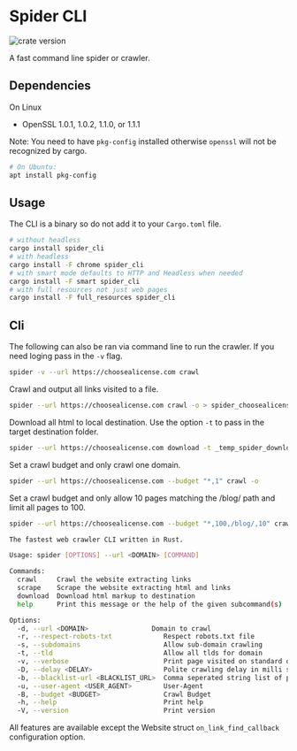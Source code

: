 # Spider CLI

![crate version](https://img.shields.io/crates/v/spider.svg)

A fast command line spider or crawler.

## Dependencies

On Linux

- OpenSSL 1.0.1, 1.0.2, 1.1.0, or 1.1.1

Note: You need to have `pkg-config` installed otherwise `openssl` will not be recognized by cargo.

```bash
# On Ubuntu:
apt install pkg-config
```

## Usage

The CLI is a binary so do not add it to your `Cargo.toml` file.

```sh
# without headless
cargo install spider_cli
# with headless
cargo install -F chrome spider_cli
# with smart mode defaults to HTTP and Headless when needed
cargo install -F smart spider_cli
# with full resources not just web pages
cargo install -F full_resources spider_cli
```

## Cli

The following can also be ran via command line to run the crawler.
If you need loging pass in the `-v` flag.

```sh
spider -v --url https://choosealicense.com crawl
```

Crawl and output all links visited to a file.

```sh
spider --url https://choosealicense.com crawl -o > spider_choosealicense.json
```

Download all html to local destination. Use the option `-t` to pass in the target destination folder.

```sh
spider --url https://choosealicense.com download -t _temp_spider_downloads
```

Set a crawl budget and only crawl one domain.

```sh
spider --url https://choosealicense.com --budget "*,1" crawl -o
```

Set a crawl budget and only allow 10 pages matching the /blog/ path and limit all pages to 100.

```sh
spider --url https://choosealicense.com --budget "*,100,/blog/,10" crawl -o
```

```sh
The fastest web crawler CLI written in Rust.

Usage: spider [OPTIONS] --url <DOMAIN> [COMMAND]

Commands:
  crawl     Crawl the website extracting links
  scrape    Scrape the website extracting html and links
  download  Download html markup to destination
  help      Print this message or the help of the given subcommand(s)

Options:
  -d, --url <DOMAIN>                Domain to crawl
  -r, --respect-robots-txt             Respect robots.txt file
  -s, --subdomains                     Allow sub-domain crawling
  -t, --tld                            Allow all tlds for domain
  -v, --verbose                        Print page visited on standard output
  -D, --delay <DELAY>                  Polite crawling delay in milli seconds
  -b, --blacklist-url <BLACKLIST_URL>  Comma seperated string list of pages to not crawl or regex with feature enabled
  -u, --user-agent <USER_AGENT>        User-Agent
  -B, --budget <BUDGET>                Crawl Budget
  -h, --help                           Print help
  -V, --version                        Print version
```

All features are available except the Website struct `on_link_find_callback` configuration option.
